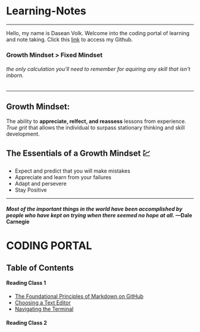 # Learning-Notes
____
Hello, my name is Dasean Volk. Welcome into the coding portal of learning and note taking.
Click this [link](https://github.com/Cyber-Dust) to access my Github.

### Growth Mindset > Fixed Mindset
###### *the only calculation you'll need to remember for aquiring any skill that isn't inborn.*
----

## Growth Mindset:
The ability to **appreciate, relfect, and reassess** lessons from experience. *True grit* that allows the individual to surpass stationary thinking and skill development. 

## The Essentials of a Growth Mindset :chart:
 * Expect and predict that you will make mistakes
 * Appreciate and learn from your failures
 * Adapt and persevere 
 * Stay Positive
---
#### *Most of the important things in the world have been accomplished by people who have kept on trying when there seemed no hope at all.* —Dale Carnegie

# **CODING PORTAL**

## Table of Contents
#### Reading Class 1
* [The Foundational Principles of Markdown on GitHub](markdown.md)
* [Choosing a Text Editor](markdown2.md)
* [Navigating the Terminal](terminal.md)
#### Reading Class 2
